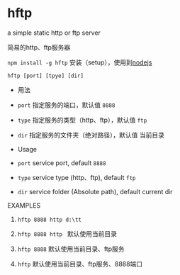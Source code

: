 hftp
====

a simple static http or ftp server

简易的http、ftp服务器

`npm install -g hftp` 安装（setup），使用到[nodejs](http://nodejs.org/)

`hftp [port] [tpye] [dir]`

 - 用法

  - `port` 指定服务的端口，默认值 `8888`
  - `type` 指定服务的类型（http、ftp），默认值 `ftp`
  - `dir` 指定服务的文件夹（绝对路径），默认值 当前目录

 - Usage

  - `port` service port, default `8888`
  - `type` service type (http、ftp), default `ftp`
  - `dir` service folder (Absolute path), default current dir


EXAMPLES

1. `hftp 8888 http d:\tt`

2. `hftp 8888 http ` 默认使用当前目录

3. `hftp 8888`  默认使用当前目录、ftp服务

4. `hftp`  默认使用当前目录、ftp服务、8888端口
